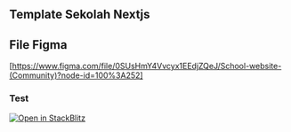 ## Template Sekolah Nextjs
## File Figma
[https://www.figma.com/file/0SUsHmY4Vvcyx1EEdjZQeJ/School-website-(Community)?node-id=100%3A252]

### Test
[![Open in StackBlitz](https://developer.stackblitz.com/img/open_in_stackblitz.svg)](https://stackblitz.com/github/usaidmasud/school-nextjs)
